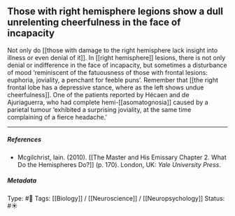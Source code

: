 ## Those with right hemisphere legions show a dull unrelenting cheerfulness in the face of incapacity # 

Not only do [[those with damage to the right hemisphere lack insight into illness or even denial of it]]. In [[right hemisphere]] lesions, there is not only denial or indifference in the face of incapacity, but sometimes a disturbance of mood ‘reminiscent of the fatuousness of those with frontal lesions: euphoria, joviality, a penchant for feeble puns’. Remember that [[the right frontal lobe has a depressive stance, where as the left shows undue cheerfulness]]. One of the patients reported by Hécaen and de Ajuriaguerra, who had complete hemi-[[asomatognosia]] caused by a parietal tumour ‘exhibited a surprising joviality, at the same time complaining of a fierce headache.’

___

##### References

- Mcgilchrist, Iain. (2010). [[The Master and His Emissary Chapter 2. What Do the Hemispheres Do?]] (p. 170). London, UK: _Yale University Press_.

##### Metadata

Type: #🔴 
Tags: [[Biology]] / [[Neuroscience]] / [[Neuropsychology]] 
Status: #☀️ 